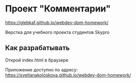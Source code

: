 # Проект "Комментарии"

https://glebkaf.github.io/webdev-dom-homework/

Верстка для учебного проекта студентов Skypro

## Как разрабатывать

Открой index.html в браузере

Приложение доступно по адресу: https://svetlanakoloskova.github.io/webdev-dom-homework/
